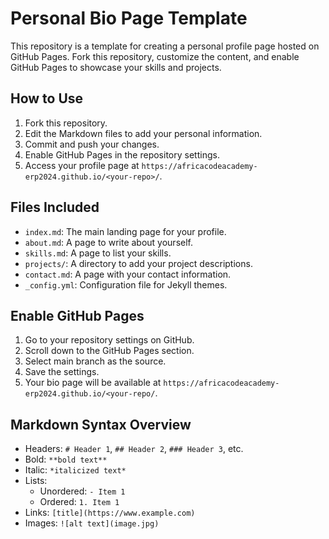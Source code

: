 # Personal Bio Page Template

This repository is a template for creating a personal profile page hosted on GitHub Pages. Fork this repository, customize the content, and enable GitHub Pages to showcase your skills and projects.

## How to Use

1. Fork this repository.
2. Edit the Markdown files to add your personal information.
3. Commit and push your changes.
4. Enable GitHub Pages in the repository settings.
5. Access your profile page at `https://africacodeacademy-erp2024.github.io/<your-repo>/`.

## Files Included

- `index.md`: The main landing page for your profile.
- `about.md`: A page to write about yourself.
- `skills.md`: A page to list your skills.
- `projects/`: A directory to add your project descriptions.
- `contact.md`: A page with your contact information.
- `_config.yml`: Configuration file for Jekyll themes.

## Enable GitHub Pages
1. Go to your repository settings on GitHub.
1. Scroll down to the GitHub Pages section.
1. Select main branch as the source.
1. Save the settings.
1. Your bio page will be available at `https://africacodeacademy-erp2024.github.io/<your-repo/`.

## Markdown Syntax Overview
- Headers: `# Header 1`, `## Header 2`, `### Header 3`, etc.
- Bold: `**bold text**`
- Italic: `*italicized text*`
- Lists:
  - Unordered: `- Item 1`
  - Ordered:   `1. Item 1`
- Links: `[title](https://www.example.com)`
- Images: `![alt text](image.jpg)`
